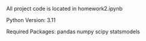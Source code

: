 
All project code is located in homework2.ipynb

Python Version: 3.11

Required Packages:
pandas
numpy 
scipy
statsmodels
